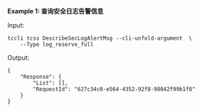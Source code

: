 **Example 1: 查询安全日志告警信息**



Input: 

```
tccli tcss DescribeSecLogAlertMsg --cli-unfold-argument  \
    --Type log_reserve_full
```

Output: 
```
{
    "Response": {
        "List": [],
        "RequestId": "627c34c0-e564-4352-92f8-98042f99b1f8"
    }
}
```

